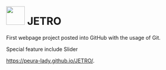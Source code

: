 # <img src="https://64.media.tumblr.com/96e32c38c2131e9be7b5399ea94285b7/tumblr_mj2gl1Lhjc1qi3yn4o1_400.gif" width="50">  JETRO

First webpage project posted into GitHub with the usage of Git. 

Special feature include Slider

https://peura-lady.github.io/JETRO/.
